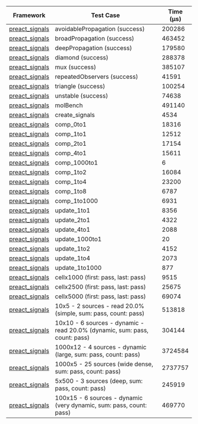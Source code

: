 | Framework | Test Case | Time (μs) |
| --- | --- | --- |
| [preact_signals](https://pub.dev/packages/preact_signals) | avoidablePropagation (success) | 200286 |
| [preact_signals](https://pub.dev/packages/preact_signals) | broadPropagation (success) | 463452 |
| [preact_signals](https://pub.dev/packages/preact_signals) | deepPropagation (success) | 179580 |
| [preact_signals](https://pub.dev/packages/preact_signals) | diamond (success) | 288378 |
| [preact_signals](https://pub.dev/packages/preact_signals) | mux (success) | 385107 |
| [preact_signals](https://pub.dev/packages/preact_signals) | repeatedObservers (success) | 41591 |
| [preact_signals](https://pub.dev/packages/preact_signals) | triangle (success) | 100254 |
| [preact_signals](https://pub.dev/packages/preact_signals) | unstable (success) | 74638 |
| [preact_signals](https://pub.dev/packages/preact_signals) | molBench | 491140 |
| [preact_signals](https://pub.dev/packages/preact_signals) | create_signals | 4534 |
| [preact_signals](https://pub.dev/packages/preact_signals) | comp_0to1 | 18316 |
| [preact_signals](https://pub.dev/packages/preact_signals) | comp_1to1 | 12512 |
| [preact_signals](https://pub.dev/packages/preact_signals) | comp_2to1 | 17154 |
| [preact_signals](https://pub.dev/packages/preact_signals) | comp_4to1 | 15611 |
| [preact_signals](https://pub.dev/packages/preact_signals) | comp_1000to1 | 6 |
| [preact_signals](https://pub.dev/packages/preact_signals) | comp_1to2 | 16084 |
| [preact_signals](https://pub.dev/packages/preact_signals) | comp_1to4 | 23200 |
| [preact_signals](https://pub.dev/packages/preact_signals) | comp_1to8 | 6787 |
| [preact_signals](https://pub.dev/packages/preact_signals) | comp_1to1000 | 6931 |
| [preact_signals](https://pub.dev/packages/preact_signals) | update_1to1 | 8356 |
| [preact_signals](https://pub.dev/packages/preact_signals) | update_2to1 | 4322 |
| [preact_signals](https://pub.dev/packages/preact_signals) | update_4to1 | 2088 |
| [preact_signals](https://pub.dev/packages/preact_signals) | update_1000to1 | 20 |
| [preact_signals](https://pub.dev/packages/preact_signals) | update_1to2 | 4152 |
| [preact_signals](https://pub.dev/packages/preact_signals) | update_1to4 | 2073 |
| [preact_signals](https://pub.dev/packages/preact_signals) | update_1to1000 | 877 |
| [preact_signals](https://pub.dev/packages/preact_signals) | cellx1000 (first: pass, last: pass) | 9515 |
| [preact_signals](https://pub.dev/packages/preact_signals) | cellx2500 (first: pass, last: pass) | 25675 |
| [preact_signals](https://pub.dev/packages/preact_signals) | cellx5000 (first: pass, last: pass) | 69074 |
| [preact_signals](https://pub.dev/packages/preact_signals) | 10x5 - 2 sources - read 20.0% (simple, sum: pass, count: pass) | 513818 |
| [preact_signals](https://pub.dev/packages/preact_signals) | 10x10 - 6 sources - dynamic - read 20.0% (dynamic, sum: pass, count: pass) | 304144 |
| [preact_signals](https://pub.dev/packages/preact_signals) | 1000x12 - 4 sources - dynamic (large, sum: pass, count: pass) | 3724584 |
| [preact_signals](https://pub.dev/packages/preact_signals) | 1000x5 - 25 sources (wide dense, sum: pass, count: pass) | 2737757 |
| [preact_signals](https://pub.dev/packages/preact_signals) | 5x500 - 3 sources (deep, sum: pass, count: pass) | 245919 |
| [preact_signals](https://pub.dev/packages/preact_signals) | 100x15 - 6 sources - dynamic (very dynamic, sum: pass, count: pass) | 469770 |
